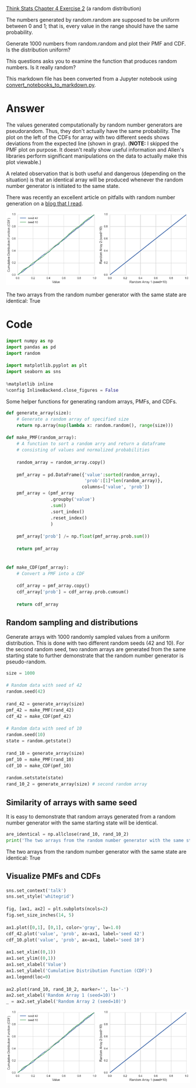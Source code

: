 
[Think Stats Chapter 4 Exercise 2](http://greenteapress.com/thinkstats2/html/thinkstats2005.html#toc41) (a random distribution)

The numbers generated by random.random are supposed to be uniform between 0 and 1; that is, every value in the range should have the same probability.

Generate 1000 numbers from random.random and plot their PMF and CDF. Is the distribution uniform?

This questions asks you to examine the function that produces random numbers. Is it really random? 

This markdown file has been converted from a Jupyter notebook using [convert_notebooks_to_markdown.py](./convert_notebooks_to_markdown.py).

# Answer

The values generated computationally by random number generators are pseudorandom. Thus, they don't actually have the same probability. The plot on the left of the CDFs for array with two different seeds shows deviations from the expected line (shown in gray). (**NOTE:** I skipped the PMF plot on purpose. It doesn't really show useful information and Allen's libraries perform significant manipulations on the data to actually make this plot viewable.)

A related observation that is both useful and dangerous (depending on the situation) is that an identical array will be produced whenever the random number generator is initiated to the same state.

There was recently an excellent article on pitfalls with random number generation on a [blog that I read](http://www.johndcook.com/blog/2016/01/29/random-number-generator-seed-mistakes/).






![](4-2-random_dist/output_1_0.png)






The two arrays from the random number generator with the same state are identical: True


# Code



```python
import numpy as np
import pandas as pd
import random

import matplotlib.pyplot as plt
import seaborn as sns

%matplotlib inline
%config InlineBackend.close_figures = False
```


Some helper functions for generating random arrays, PMFs, and CDFs.



```python
def generate_array(size):
    # Generate a random array of specified size
    return np.array(map(lambda x: random.random(), range(size)))

def make_PMF(random_array):
    # A function to sort a random arry and return a dataframe
    # consisting of values and normalized probabilities
    
    random_array = random_array.copy()
    
    pmf_array = pd.DataFrame({'value':sorted(random_array), 
                              'prob':[1]*len(random_array)},
                             columns=['value', 'prob'])
    pmf_array = (pmf_array
                 .groupby('value')
                 .sum()
                 .sort_index()
                 .reset_index()
                 )
    
    pmf_array['prob'] /= np.float(pmf_array.prob.sum())
    
    return pmf_array


def make_CDF(pmf_array):
    # Convert a PMF into a CDF
    
    cdf_array = pmf_array.copy()
    cdf_array['prob'] = cdf_array.prob.cumsum()
    
    return cdf_array
```


## Random sampling and distributions
Generate arrays with 1000 randomly sampled values from a uniform distribution. This is done with two different random seeds (42 and 10). For the second random seed, two random arrays are generated from the same starting state to further demonstrate that the random number generator is pseudo-random.



```python
size = 1000

# Random data with seed of 42
random.seed(42)

rand_42 = generate_array(size)
pmf_42 = make_PMF(rand_42)
cdf_42 = make_CDF(pmf_42)

# Random data with seed of 10
random.seed(10)
state = random.getstate()

rand_10 = generate_array(size)
pmf_10 = make_PMF(rand_10)
cdf_10 = make_CDF(pmf_10)

random.setstate(state)
rand_10_2 = generate_array(size) # second random array
```


## Similarity of arrays with same seed

It is easy to demonstrate that random arrays generated from a random number generator with the same starting state will be identical.



```python
are_identical = np.allclose(rand_10, rand_10_2)
print('The two arrays from the random number generator with the same state are identical: {}'.format(are_identical))
```


The two arrays from the random number generator with the same state are identical: True


## Visualize PMFs and CDFs



```python
sns.set_context('talk')
sns.set_style('whitegrid')

fig, [ax1, ax2] = plt.subplots(ncols=2)
fig.set_size_inches(14, 5)

ax1.plot([0,1], [0,1], color='gray', lw=1.0)
cdf_42.plot('value', 'prob', ax=ax1, label='seed 42')
cdf_10.plot('value', 'prob', ax=ax1, label='seed 10')

ax1.set_xlim((0,1))
ax1.set_ylim((0,1))
ax1.set_xlabel('Value')
ax1.set_ylabel('Cumulative Distribution Function (CDF)')
ax1.legend(loc=0)

ax2.plot(rand_10, rand_10_2, marker='', ls='-')
ax2.set_xlabel('Random Array 1 (seed=10)')
_ = ax2.set_ylabel('Random Array 2 (seed=10)')
```



![](4-2-random_dist/output_12_0.png)


